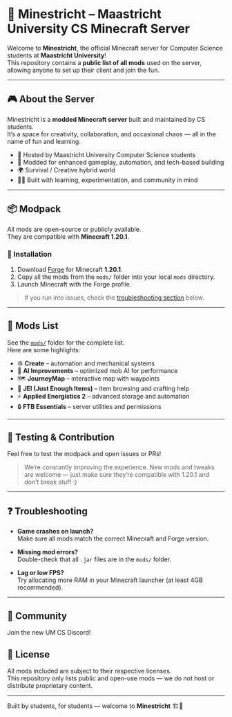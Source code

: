 # 🧱 Minestricht – Maastricht University CS Minecraft Server

Welcome to **Minestricht**, the official Minecraft server for Computer Science students at **Maastricht University**!  
This repository contains a **public list of all mods** used on the server, allowing anyone to set up their client and join the fun.

---

## 🎮 About the Server

Minestricht is a **modded Minecraft server** built and maintained by CS students.  
It’s a space for creativity, collaboration, and occasional chaos — all in the name of fun and learning.

- 🏫 Hosted by Maastricht University Computer Science students  
- 🧩 Modded for enhanced gameplay, automation, and tech-based building  
- 🌍 Survival / Creative hybrid world  
- 🧑‍💻 Built with learning, experimentation, and community in mind  

---

## 📦 Modpack

All mods are open-source or publicly available.  
They are compatible with **Minecraft 1.20.1**.

### 🔧 Installation

1. Download [Forge](https://files.minecraftforge.net/net/minecraftforge/forge/index_1.20.1.html) for Minecraft **1.20.1**.
2. Copy all the mods from the `mods/` folder into your local `mods` directory.
3. Launch Minecraft with the Forge profile.

> If you run into issues, check the [troubleshooting section](#-troubleshooting) below.

---

## 📁 Mods List

See the [`mods/`](./mods/) folder for the complete list.  
Here are some highlights:

- ⚙️ **Create** – automation and mechanical systems  
- 🧠 **AI Improvements** – optimized mob AI for performance  
- 🗺️ **JourneyMap** – interactive map with waypoints  
- 🧰 **JEI (Just Enough Items)** – item browsing and crafting help  
- ⚡ **Applied Energistics 2** – advanced storage and automation  
- 🔒 **FTB Essentials** – server utilities and permissions

---

## 🧪 Testing & Contribution

Feel free to test the modpack and open issues or PRs!

> We’re constantly improving the experience. New mods and tweaks are welcome — just make sure they’re compatible with 1.20.1 and don’t break stuff :)

---

## ❓ Troubleshooting

- **Game crashes on launch?**  
  Make sure all mods match the correct Minecraft and Forge version.

- **Missing mod errors?**  
  Double-check that all `.jar` files are in the `mods/` folder.

- **Lag or low FPS?**  
  Try allocating more RAM in your Minecraft launcher (at least 4GB recommended).

---

## 🤝 Community

Join the new UM CS Discord!

## 📜 License

All mods included are subject to their respective licenses.  
This repository only lists public and open-use mods — we do not host or distribute proprietary content.

---

Built by students, for students — welcome to **Minestricht** 🏗️🌌
